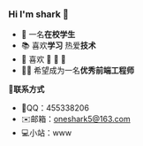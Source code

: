 ### Hi I'm shark 👋

<!--
**oneshark5/oneshark5** is a ✨ _special_ ✨ repository because its `README.md` (this file) appears on your GitHub profile.

Here are some ideas to get you started:

- 🏫 I’m currently working on ...
- 🌱 I’m currently learning ...
- 👯 I’m looking to collaborate on ...
- 🤔 I’m looking for help with ...
- 💬 Ask me about ...
- 📫 How to reach me: ...
- 😄 Pronouns: ...
- ⚡ Fun fact: ...


- 🔭 I'm currently a student at NPU;
- 🌱 I’m currently learning web...
- 🤔 My interests are 🏀 📷 💪, etc..;
- 📫 Please email via @ to reach me.
- 💻 See my website: _ to get more info.

### Welcome！👋 
+ **My Github Blog.[https://mysticalguest.github.io](https://mysticalguest.github.io/)**
+ **My Gitee Blog.[https://mysteryguest.gitee.io](https://mysteryguest.gitee.io/)**
+ **My CSDN Blog.[https://blog.csdn.net/etherealsymbol](https://blog.csdn.net/etherealsymbol/)**
+ **My CNBlogs Blog.[https://www.cnblogs.com/mysteryguest(https://www.cnblogs.com/mysteryguest/)**
-->
  -   🏫 一名**在校学生**
  -   📚 喜欢**学习** 热爱**技术**
  -   🤔 喜欢 🏀 📸 💪 
  -   👨‍🏭 希望成为一名**优秀前端工程师**
  
  📖**联系方式**
  
  - 🐧QQ：455338206
  - ✉️邮箱：oneshark5@163.com
  - 💻小站：www
